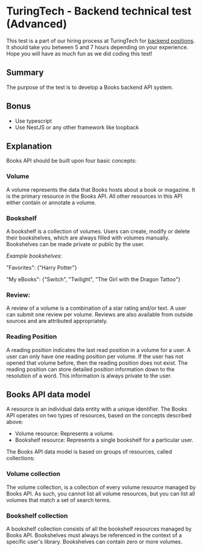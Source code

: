 # TuringTech - Backend technical test (Advanced)

This test is a part of our hiring process at TuringTech for [backend positions](https://hr@turingtechnologies.org). It should take you between 5 and 7 hours depending on your experience.
Hope you will have as much fun as we did coding this test!

## Summary

The purpose of the test is to develop a Books backend API system.

## Bonus

- Use typescript
- Use NestJS or any other framework like loopback

## Explanation

Books API should be built upon four basic concepts:

### Volume
A volume represents the data that Books hosts about a book or magazine. It is the primary resource in the Books API. All other resources in this API either contain or annotate a volume.
    
### Bookshelf
A bookshelf is a collection of volumes. Users can create, modify or delete their bookshelves, which are always filled with volumes manually. Bookshelves can be made private or public by the user.

_Example bookshelves_:

"Favorites": {"Harry Potter"}
      
"My eBooks": {"Switch", "Twilight", "The Girl with the Dragon Tattoo"}


### Review: 
A review of a volume is a combination of a star rating and/or text. A user can submit one review per volume. Reviews are also available from outside sources and are attributed appropriately.

### Reading Position
A reading position indicates the last read position in a volume for a user. A user can only have one reading position per volume. If the user has not opened that volume before, then the reading position does not exist. The reading position can store detailed position information down to the resolution of a word. This information is always private to the user. 

## Books API data model

A resource is an individual data entity with a unique identifier. The Books API operates on two types of resources, based on the concepts described above:

- Volume resource: Represents a volume.
- Bookshelf resource: Represents a single bookshelf for a particular user.

The Books API data model is based on groups of resources, called collections:

### Volume collection
The volume collection, is a collection of every volume resource managed by Books API. As such, you cannot list all volume resources, but you can list all volumes that match a set of search terms.

### Bookshelf collection
A bookshelf collection consists of all the bookshelf resources managed by Books API. Bookshelves must always be referenced in the context of a specific user's library. Bookshelves can contain zero or more volumes. 
